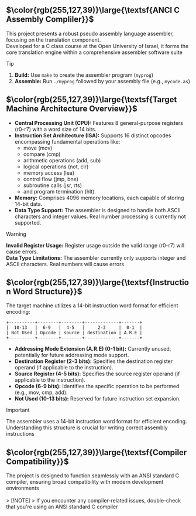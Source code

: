## $\color{rgb(255,127,39)}\large{\textsf{ANCI C Assembly Compliler}}$

This project presents a robust pseudo assembly language assembler, focusing on the translation component.<br />
Developed for a C class course at the Open University of Israel, it forms the core translation engine within a comprehensive assembler software suite
> [!TIP]
> 1. <strong>Build:</strong> Use `make` to create the assembler program (`myprog`)<br />
> 2. <strong>Assemble:</strong> Run `./myprog` followed by your assembly file (e.g., `mycode.as`)

## $\color{rgb(255,127,39)}\large{\textsf{Target Machine Architecture Overview}}$

- <strong>Central Processing Unit (CPU):</strong> Features 8 general-purpose registers (r0-r7) with a word size of 14 bits.
- <strong>Instruction Set Architecture (ISA):</strong> Supports 16 distinct opcodes encompassing fundamental operations like:
  - move (mov)
  - compare (cmp)
  - arithmetic operations (add, sub)
  - logical operations (not, clr)
  - memory access (lea)
  - control flow (jmp, bne)
  - subroutine calls (jsr, rts)
  - and program termination (hlt).
- <strong>Memory:</strong> Comprises 4096 memory locations, each capable of storing 14-bit data.
- <strong>Data Type Support:</strong> The assembler is designed to handle both ASCII characters and integer values. Real number processing is currently not supported.
> [!WARNING]
> <strong>Invalid Register Usage:</strong> Register usage outside the valid range (r0-r7) will cause errors.<br />
> <strong>Data Type Limitations:</strong> The assembler currently only supports integer and ASCII characters. Real numbers will cause errors

## $\color{rgb(255,127,39)}\large{\textsf{Instruction Word Structure}}$

The target machine utilizes a 14-bit instruction word format for efficient encoding:
```
+----------+--------+--------+-------------+-------+
|  10-13   |  6-9   |  4-5   |     2-3     |  0-1  |
| Not Used | Opcode | source | destination | A.R.E |
+----------+--------+--------+-------------+-------+
```
- <strong>Addressing Mode Extension (A.R.E) (0-1 bit):</strong> Currently unused, potentially for future addressing mode support.
- <strong>Destination Register (2-3 bits):</strong> Specifies the destination register operand (if applicable to the instruction).
- <strong>Source Register (4-5 bits):</strong> Specifies the source register operand (if applicable to the instruction).
- <strong>Opcode (6-9 bits):</strong> Identifies the specific operation to be performed (e.g., mov, cmp, add).
- <strong>Not Used (10-13 bits):</strong> Reserved for future instruction set expansion.
> [!IMPORTANT]
> The assembler uses a 14-bit instruction word format for efficient encoding. Understanding this structure is crucial for writing correct assembly instructions

## $\color{rgb(255,127,39)}\large{\textsf{Compiler Compatibility}}$

<div align="left">
The project is designed to function seamlessly with an ANSI standard C compiler, ensuring broad compatibility with modern development environments
</div>
<br />
> [!NOTE]
> If you encounter any compiler-related issues, double-check that you're using an ANSI standard C compiler
